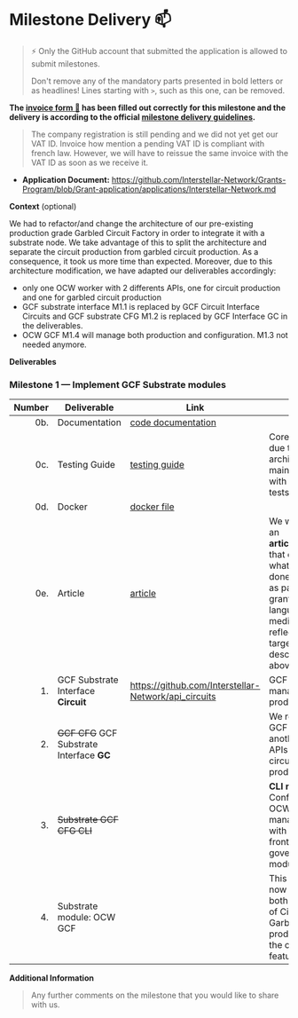 # Milestone Delivery :mailbox:

> ⚡ Only the GitHub account that submitted the application is allowed to submit milestones. 
> 
> Don't remove any of the mandatory parts presented in bold letters or as headlines! Lines starting with `>`, such as this one, can be removed.

**The [invoice form :pencil:](https://docs.google.com/forms/d/e/1FAIpQLSfmNYaoCgrxyhzgoKQ0ynQvnNRoTmgApz9NrMp-hd8mhIiO0A/viewform) has been filled out correctly for this milestone and the delivery is according to the official [milestone delivery guidelines](https://github.com/w3f/Grants-Program/blob/master/docs/milestone-deliverables-guidelines.md).**  

>The company registration is still pending and we did not yet get our VAT ID.
Invoice how mention a pending VAT ID is compliant with french law. However, we will have to reissue the same invoice with the VAT ID as soon as we receive it. 

* **Application Document:** https://github.com/Interstellar-Network/Grants-Program/blob/Grant-application/applications/Interstellar-Network.md

**Context** (optional)

We had to refactor/and change the architecture of our pre-existing production grade Garbled Circuit Factory in order to integrate it with a substrate node. We take advantage  of this to split the architecture and separate the circuit production from garbled circuit production.
 As a consequence, it took us more time than expected. Moreover, due to this architecture modification, we have adapted our deliverables accordingly:
 - only one OCW worker with 2 differents APIs, one for circuit production and one for garbled circuit production
 - GCF substrate interface M1.1 is replaced by GCF Circuit Interface Circuits and GCF substrate CFG M1.2 is replaced by GCF Interface GC in the deliverables.
 - OCW GCF M1.4 will manage both production and configuration. M1.3 not needed anymore.

**Deliverables**


### Milestone 1 — Implement GCF Substrate modules


| Number | Deliverable | Link | Notes  |
| -----: | ----------- | -----------|------------ |
| 0b. | Documentation  |  [code documentation]( https://book.interstellar.gg/M1.html) |   |
| 0c. | Testing Guide | [testing guide](https://book.interstellar.gg/M1.html) | Core functions due to the architecture are mainly covered with integration tests |
| 0d. | Docker | [docker file](https://book.interstellar.gg/M1.html) |    |
| 0e. | Article | [article](https://book.interstellar.gg/M1.html)  |   We will publish an **article**/workshop that explains what was done/achieved as part of the grant. (Content, language and medium should reflect your target audience described above.)  |  
| 1. | GCF Substrate Interface **Circuit** | https://github.com/Interstellar-Network/api_circuits  |  GCF APIs to manage circuits production. |  
| 2. |~~GCF CFG~~ GCF Substrate Interface **GC** | |   We replaced GCF CFG with another GCF APIs for garbled circuit production  |  
| 3. | ~~Substrate GCF CFG CLI~~ |  | **CLI not needed**. Configuration of OCW GCF will be managed later with substrate front end and/or governance module | 
| 4. | Substrate module: OCW GCF |  | This OCW pallet now  manage  both the launch of Circuit & Garbled Circuit production and the configuation features
 

**Additional Information**
> Any further comments on the milestone that you would like to share with us.
